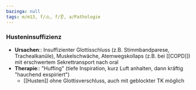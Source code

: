 ```yaml
---
bazinga: null
tags: m/m13, f/🫁, f/👂, a/Pathologie
---
```

### Husteninsuffizienz
- **Ursachen**:: Insuffizienter Glottisschluss (z.B. Stimmbandparese, Trachealkanüle), Muskelschwäche, Atemwegskollaps (z.B. bei [[COPD]]) mit erschwertem Sekrettransport nach oral
- **Therapie**:: "Huffing" (tiefe Inspiration, kurz Luft anhalten, dann kräftig "hauchend exspiriert")
	- [[Husten]] ohne Glottisverschluss, auch mit geblockter TK möglich

